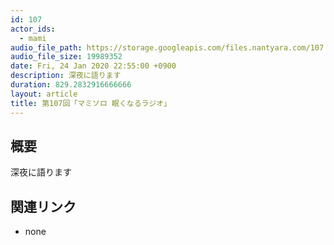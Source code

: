 ```yaml
---
id: 107
actor_ids:
  - mami
audio_file_path: https://storage.googleapis.com/files.nantyara.com/107.mp3
audio_file_size: 19989352
date: Fri, 24 Jan 2020 22:55:00 +0900
description: 深夜に語ります
duration: 829.2832916666666
layout: article
title: 第107回「マミソロ 眠くなるラジオ」
---
```

## 概要

深夜に語ります

## 関連リンク

* none
